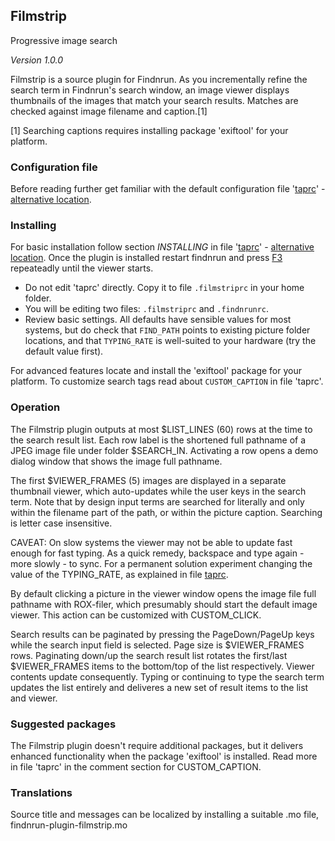 ## Filmstrip

Progressive image search

_Version 1.0.0_

Filmstrip is a source plugin for Findnrun.
As you incrementally refine the search term in Findnrun's search window,
an image viewer displays thumbnails of the images that match your search
results. Matches are checked against image filename and caption.[1]

[1] Searching captions requires installing package 'exiftool' for your
   platform.

### Configuration file

Before reading further get familiar with the default configuration file
'[taprc](taprc)' - [alternative location](examples/filmstrip/taprc).

### Installing

For basic installation follow section _INSTALLING_ in file
'[taprc](taprc)' - [alternative location](examples/filmstrip/taprc).
Once the plugin is installed restart findnrun and press [F3](hotkey.md)
repeateadly until the viewer starts.

 * Do not edit 'taprc' directly. Copy it to file `.filmstriprc` in your
   home folder.
 * You will be editing two files: `.filmstriprc` and `.findnrunrc`.
 * Review basic settings. All defaults have sensible values for most
   systems, but do check that `FIND_PATH` points to existing picture
   folder locations, and that `TYPING_RATE` is well-suited to your
   hardware (try the default value first).

For advanced features locate and install the 'exiftool' package for
your platform. To customize search tags read about `CUSTOM_CAPTION` in
file 'taprc'.

### Operation

The Filmstrip plugin outputs at most $LIST\_LINES (60) rows at the time to the
search result list. Each row label is the shortened full pathname of a
JPEG image file under folder $SEARCH\_IN.  Activating a row opens a demo
dialog window that shows the image full pathname.

The first $VIEWER\_FRAMES (5) images are displayed in a separate
thumbnail viewer, which auto-updates while the user keys in the search
term.  Note that by design input terms are searched for literally
and only within the filename part of the path, or within the picture
caption.  Searching is letter case insensitive.

CAVEAT: On slow systems the viewer may not be able to update fast enough
for fast typing. As a quick remedy, backspace and type again - more
slowly - to sync. For a permanent solution experiment changing the value
of the TYPING\_RATE, as explained in file [taprc](taprc).

By default clicking a picture in the viewer window opens the image file
full pathname with ROX-filer, which presumably should start the default
image viewer. This action can be customized with CUSTOM\_CLICK.

Search results can be paginated by pressing the PageDown/PageUp keys
while the search input field is selected. Page size is $VIEWER\_FRAMES
rows. Paginating down/up the search result list rotates the first/last
$VIEWER\_FRAMES items to the bottom/top of the list respectively. Viewer
contents update consequently. Typing or continuing to type the search
term updates the list entirely and deliveres a new set of result items
to the list and viewer.

### Suggested packages

The Filmstrip plugin doesn't require additional packages, but it
delivers enhanced functionality when the package 'exiftool' is
installed. Read more in file 'taprc' in the comment section for
CUSTOM\_CAPTION.

### Translations

Source title and messages can be localized by installing a suitable
.mo file, findnrun-plugin-filmstrip.mo

